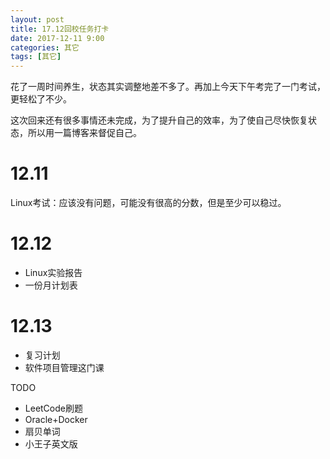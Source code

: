 ```yaml
---
layout: post
title: 17.12回校任务打卡
date: 2017-12-11 9:00
categories: 其它
tags: [其它]
---
```


花了一周时间养生，状态其实调整地差不多了。再加上今天下午考完了一门考试，更轻松了不少。

这次回来还有很多事情还未完成，为了提升自己的效率，为了使自己尽快恢复状态，所以用一篇博客来督促自己。

# 12.11

Linux考试：应该没有问题，可能没有很高的分数，但是至少可以稳过。

# 12.12

- Linux实验报告
- 一份月计划表

# 12.13

- 复习计划
- 软件项目管理这门课

TODO

- LeetCode刷题
- Oracle+Docker
- 扇贝单词
- 小王子英文版